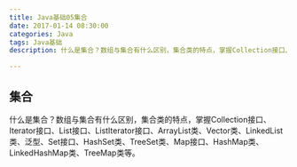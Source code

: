 ```yaml
---
title: Java基础05集合
date: 2017-01-14 08:30:00
categories: Java
tags: Java基础
description: 什么是集合？数组与集合有什么区别，集合类的特点，掌握Collection接口、Iterator接口、List接口、ListIterator接口、ArrayList类、Vector类、LinkedList类、泛型、Set接口、HashSet类、TreeSet类、Map接口、HashMap类、LinkedHashMap类、TreeMap类等。

---
```



## 集合

什么是集合？数组与集合有什么区别，集合类的特点，掌握Collection接口、Iterator接口、List接口、ListIterator接口、ArrayList类、Vector类、LinkedList类、泛型、Set接口、HashSet类、TreeSet类、Map接口、HashMap类、LinkedHashMap类、TreeMap类等。